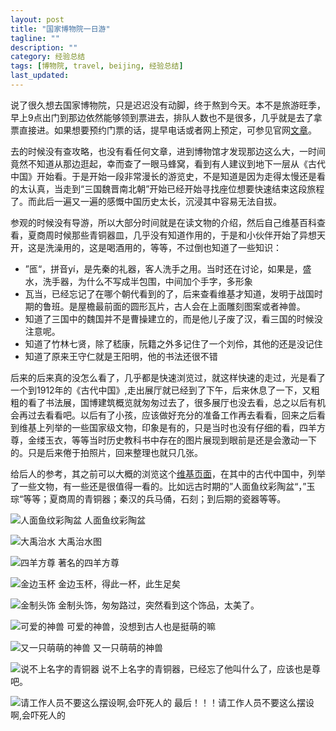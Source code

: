 ```yaml
---
layout: post
title: "国家博物院一日游"
tagline: ""
description: ""
category: 经验总结
tags: [博物院, travel, beijing, 经验总结]
last_updated: 
---
```


说了很久想去国家博物院，只是迟迟没有动脚，终于熬到今天。本不是旅游旺季，早上9点出门到那边依然能够领到票进去，排队人数也不是很多，几乎就是去了拿票直接进。如果想要预约门票的话，提早电话或者网上预定，可参见官网[文章](http://www.chnmuseum.cn/tabid/267/Default.aspx)。

去的时候没有查攻略，也没有看任何文章，进到博物馆才发现那边这么大，一时间竟然不知道从那边逛起，幸而查了一眼马蜂窝，看到有人建议到地下一层从《古代中国》开始看。于是开始一段非常漫长的游览史，不是知道是因为走得太慢还是看的太认真，当走到“三国魏晋南北朝”开始已经开始寻找座位想要快速结束这段旅程了。而此后一遍又一遍的感慨中国历史太长，沉浸其中容易无法自拔。

参观的时候没有导游，所以大部分时间就是在读文物的介绍，然后自己维基百科查看，夏商周时候那些青铜器皿，几乎没有知道作用的，于是和小伙伴开始了异想天开，这是洗澡用的，这是喝酒用的，等等，不过倒也知道了一些知识：

- ”匜“，拼音yí，是先秦的礼器，客人洗手之用。当时还在讨论，如果是，盛水，洗手器，为什么不写成半包围，中间加个手字，多形象
- 瓦当，已经忘记了在哪个朝代看到的了，后来查看维基才知道，发明于战国时期的鲁班。是屋檐最前面的圆形瓦片，古人会在上面雕刻图案或者神兽。
- 知道了三国中的魏国并不是曹操建立的，而是他儿子废了汉，看三国的时候没注意呢。
- 知道了竹林七贤，除了嵇康，阮籍之外多记住了一个刘伶，其他的还是没记住
- 知道了原来王守仁就是王阳明，他的书法还很不错

后来的后来真的没怎么看了，几乎都是快速浏览过，就这样快速的走过，光是看了一个到1912年的《古代中国》,走出展厅就已经到了下午，后来休息了一下，又粗粗的看了书法展，国博建筑概览就匆匆过去了，很多展厅也没去看，总之以后有机会再过去看看吧。以后有了小孩，应该做好充分的准备工作再去看看，回来之后看到维基上列举的一些国家级文物，印象是有的，只是当时也没有仔细的看，四羊方尊，金缕玉衣，等等当时历史教科书中存在的图片展现到眼前是还是会激动一下的。只是后来倦于拍照片，回来整理也就只几张。

给后人的参考，其之前可以大概的浏览这个[维基页面](https://zh.wikipedia.org/wiki/%E4%B8%AD%E5%9B%BD%E5%9B%BD%E5%AE%B6%E5%8D%9A%E7%89%A9%E9%A6%86)，在其中的古代中国中，列举了一些文物，有一些还是很值得一看的。比如远古时期的”人面鱼纹彩陶盆“，”玉琮“等等；夏商周的青铜器；秦汉的兵马俑，石刻；到后期的瓷器等等。

![人面鱼纹彩陶盆](https://lh3.googleusercontent.com/-_xDDEoC0gdY/Vpt7uN7zNBI/AAAAAAAA53Y/CoGamfUI0WI/s720-Ic42/IMG_20160117_175351.jpg)
人面鱼纹彩陶盆


![大禹治水](https://lh3.googleusercontent.com/-fxbYdhlyW2g/Vpt7uLJnS4I/AAAAAAAA53Y/4Jsh4e3nF3E/s720-Ic42/2016-01-17%25252005.36.00%2525201.jpg)
大禹治水图


![四羊方尊](https://lh3.googleusercontent.com/-JG1sXB5CSko/Vpt7uNTOUfI/AAAAAAAA53Y/p3UVVew4pKI/s720-Ic42/2016-01-17%25252006.08.17%2525201.jpg)
著名的四羊方尊


![金边玉杯](https://lh3.googleusercontent.com/-nWnOgDhfVIo/Vpt7uBVhnAI/AAAAAAAA53Y/sAqhZfnp7yY/s720-Ic42/2016-01-17%25252005.59.38%2525201.jpg)
金边玉杯，得此一杯，此生足矣


![金制头饰](https://lh3.googleusercontent.com/-WEwIat7ZTyc/Vpt7uHySZFI/AAAAAAAA53Y/dgpImj5m0CI/s912-Ic42/2016-01-17%25252006.05.40%2525201.jpg)
金制头饰，匆匆路过，突然看到这个饰品，太美了。


![可爱的神兽](https://lh3.googleusercontent.com/-YEcEIFo9buQ/Vpt7uBJ_UWI/AAAAAAAA53Y/RctKvjq7CLw/s720-Ic42/2016-01-17%25252005.40.41%2525201.jpg)
可爱的神兽，没想到古人也是挺萌的嘛


![又一只萌萌的神兽](https://lh3.googleusercontent.com/-jsR1sSuJzbY/Vpt7uJnyscI/AAAAAAAA53Y/2PV9BmQVLFs/s720-Ic42/2016-01-17%25252004.53.14%2525201.jpg)
又一只萌萌的神兽


![说不上名字的青铜器](https://lh3.googleusercontent.com/-Huz0z9OjaOY/Vpt7uEimDxI/AAAAAAAA53Y/qXplmyOEU1g/s720-Ic42/2016-01-17%25252005.36.15%2525201.jpg)
说不上名字的青铜器，已经忘了他叫什么了，应该也是尊吧。


![请工作人员不要这么摆设啊,会吓死人的](https://lh3.googleusercontent.com/-SlVlzXZxtGE/Vpt_BFUnvNI/AAAAAAAA538/43loFM8nsyw/s720-Ic42/2016-01-17%25252006.15.19%2525201.jpg)
最后！！！请工作人员不要这么摆设啊,会吓死人的